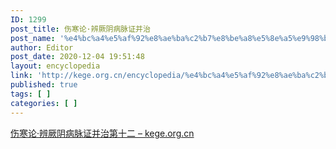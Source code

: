 ```yaml
---
ID: 1299
post_title: 伤寒论·辨厥阴病脉证并治
post_name: '%e4%bc%a4%e5%af%92%e8%ae%ba%c2%b7%e8%be%a8%e5%8e%a5%e9%98%b4%e7%97%85%e8%84%89%e8%af%81%e5%b9%b6%e6%b2%bb'
author: Editor
post_date: 2020-12-04 19:51:48
layout: encyclopedia
link: 'http://kege.org.cn/encyclopedia/%e4%bc%a4%e5%af%92%e8%ae%ba%c2%b7%e8%be%a8%e5%8e%a5%e9%98%b4%e7%97%85%e8%84%89%e8%af%81%e5%b9%b6%e6%b2%bb'
published: true
tags: [ ]
categories: [ ]
---
```

<!-- wp:paragraph -->
<p><a href="http://kege.org.cn/1107">伤寒论·辨厥阴病脉证并治第十二 – kege.org.cn</a></p>
<!-- /wp:paragraph -->